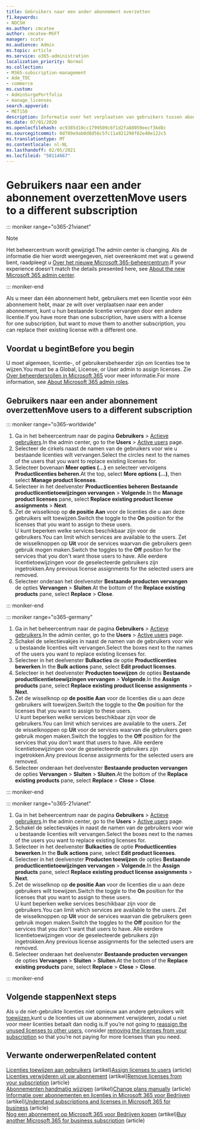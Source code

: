 ```yaml
---
title: Gebruikers naar een ander abonnement overzetten
f1.keywords:
- NOCSH
ms.author: cmcatee
author: cmcatee-MSFT
manager: scotv
ms.audience: Admin
ms.topic: article
ms.service: o365-administration
localization_priority: Normal
ms.collection:
- M365-subscription-management
- Adm_TOC
- commerce
ms.custom:
- AdminSurgePortfolio
- manage_licenses
search.appverid:
- MET150
description: Informatie over het verplaatsen van gebruikers tussen abonnementen.
ms.date: 07/01/2020
ms.openlocfilehash: ec9385d10cc1799509c6f1d2fa88059eecf3bd8c
ms.sourcegitcommit: 0d709e9ab0d8d56c5fc11a921298f82e40e122c5
ms.translationtype: MT
ms.contentlocale: nl-NL
ms.lasthandoff: 02/05/2021
ms.locfileid: "50114667"
---
```

# <a name="move-users-to-a-different-subscription"></a><span data-ttu-id="3274a-103">Gebruikers naar een ander abonnement overzetten</span><span class="sxs-lookup"><span data-stu-id="3274a-103">Move users to a different subscription</span></span>

::: moniker range="o365-21vianet"

> [!NOTE]
> <span data-ttu-id="3274a-104">Het beheercentrum wordt gewijzigd.</span><span class="sxs-lookup"><span data-stu-id="3274a-104">The admin center is changing.</span></span> <span data-ttu-id="3274a-105">Als de informatie die hier wordt weergegeven, niet overeenkomt met wat u gewend bent, raadpleegt u [Over het nieuwe Microsoft 365-beheercentrum](https://docs.microsoft.com/microsoft-365/admin/microsoft-365-admin-center-preview?view=o365-21vianet&preserve-view=true).</span><span class="sxs-lookup"><span data-stu-id="3274a-105">If your experience doesn't match the details presented here, see [About the new Microsoft 365 admin center](https://docs.microsoft.com/microsoft-365/admin/microsoft-365-admin-center-preview?view=o365-21vianet&preserve-view=true).</span></span>

::: moniker-end

<span data-ttu-id="3274a-106">Als u meer dan één abonnement hebt, gebruikers met een licentie voor één abonnement hebt, maar ze wilt over verplaatsen naar een ander abonnement, kunt u hun bestaande licentie vervangen door een andere licentie.</span><span class="sxs-lookup"><span data-stu-id="3274a-106">If you have more than one subscription, have users with a license for one subscription, but want to move them to another subscription, you can replace their existing license with a different one.</span></span>

## <a name="before-you-begin"></a><span data-ttu-id="3274a-107">Voordat u begint</span><span class="sxs-lookup"><span data-stu-id="3274a-107">Before you begin</span></span>

<span data-ttu-id="3274a-108">U moet algemeen, licentie-, of gebruikersbeheerder zijn om licenties toe te wijzen.</span><span class="sxs-lookup"><span data-stu-id="3274a-108">You must be a Global, License, or User admin to assign licenses.</span></span> <span data-ttu-id="3274a-109">Zie [Over beheerdersrollen in Microsoft 365](https://docs.microsoft.com/microsoft-365/admin/add-users/about-admin-roles?view=o365-worldwide) voor meer informatie.</span><span class="sxs-lookup"><span data-stu-id="3274a-109">For more information, see [About Microsoft 365 admin roles](https://docs.microsoft.com/microsoft-365/admin/add-users/about-admin-roles?view=o365-worldwide).</span></span>

## <a name="move-users-to-a-different-subscription"></a><span data-ttu-id="3274a-110">Gebruikers naar een ander abonnement overzetten</span><span class="sxs-lookup"><span data-stu-id="3274a-110">Move users to a different subscription</span></span>

::: moniker range="o365-worldwide"

1. <span data-ttu-id="3274a-111">Ga in het beheercentrum naar de pagina **Gebruikers** \> <a href="https://go.microsoft.com/fwlink/p/?linkid=834822" target="_blank">Actieve gebruikers</a>.</span><span class="sxs-lookup"><span data-stu-id="3274a-111">In the admin center, go to the **Users** \> <a href="https://go.microsoft.com/fwlink/p/?linkid=834822" target="_blank">Active users</a> page.</span></span>
2. <span data-ttu-id="3274a-112">Selecteer de cirkels naast de namen van de gebruikers voor wie u bestaande licenties wilt vervangen.</span><span class="sxs-lookup"><span data-stu-id="3274a-112">Select the circles next to the names of the users that you want to replace existing licenses for.</span></span>
3. <span data-ttu-id="3274a-113">Selecteer bovenaan **Meer opties (...)** en selecteer vervolgens **Productlicenties beheren**.</span><span class="sxs-lookup"><span data-stu-id="3274a-113">At the top, select **More options (...)**, then select **Manage product licenses**.</span></span>
4. <span data-ttu-id="3274a-114">Selecteer in het deelvenster **Productlicenties beheren** **Bestaande productlicentietoewijzingen vervangen** \> **Volgende**.</span><span class="sxs-lookup"><span data-stu-id="3274a-114">In the **Manage product licenses** pane, select **Replace existing product license assignments** \> **Next**.</span></span>
5. <span data-ttu-id="3274a-115">Zet de wisselknop op **de positie Aan** voor de licenties die u aan deze gebruikers wilt toewijzen.</span><span class="sxs-lookup"><span data-stu-id="3274a-115">Switch the toggle to the **On** position for the licenses that you want to assign to these users.</span></span>\
    <span data-ttu-id="3274a-116">U kunt beperken welke services beschikbaar zijn voor de gebruikers.</span><span class="sxs-lookup"><span data-stu-id="3274a-116">You can limit which services are available to the users.</span></span> <span data-ttu-id="3274a-117">Zet de wisselknoppen op **Uit** voor de services waarvan die gebruikers geen gebruik mogen maken.</span><span class="sxs-lookup"><span data-stu-id="3274a-117">Switch the toggles to the **Off** position for the services that you don't want those users to have.</span></span> <span data-ttu-id="3274a-118">Alle eerdere licentietoewijzingen voor de geselecteerde gebruikers zijn ingetrokken.</span><span class="sxs-lookup"><span data-stu-id="3274a-118">Any previous license assignments for the selected users are removed.</span></span>
6. <span data-ttu-id="3274a-119">Selecteer onderaan het deelvenster **Bestaande producten vervangen** de opties **Vervangen** \> **Sluiten**.</span><span class="sxs-lookup"><span data-stu-id="3274a-119">At the bottom of the **Replace existing products** pane, select **Replace** \> **Close**.</span></span>

::: moniker-end

::: moniker range="o365-germany"

1. <span data-ttu-id="3274a-120">Ga in het beheercentrum naar de pagina **Gebruikers** \> <a href="https://go.microsoft.com/fwlink/p/?linkid=847686" target="_blank">Actieve gebruikers</a>.</span><span class="sxs-lookup"><span data-stu-id="3274a-120">In the admin center, go to the **Users** \> <a href="https://go.microsoft.com/fwlink/p/?linkid=847686" target="_blank">Active users</a> page.</span></span>
2. <span data-ttu-id="3274a-121">Schakel de selectievakjes in naast de namen van de gebruikers voor wie u bestaande licenties wilt vervangen.</span><span class="sxs-lookup"><span data-stu-id="3274a-121">Select the boxes next to the names of the users you want to replace existing licenses for.</span></span>
3. <span data-ttu-id="3274a-122">Selecteer in het deelvenster **Bulkacties** de optie **Productlicenties bewerken**.</span><span class="sxs-lookup"><span data-stu-id="3274a-122">In the **Bulk actions** pane, select **Edit product licenses**.</span></span>
4. <span data-ttu-id="3274a-123">Selecteer in het deelvenster **Producten toewijzen** de opties **Bestaande productlicentietoewijzingen vervangen** \> **Volgende**.</span><span class="sxs-lookup"><span data-stu-id="3274a-123">In the **Assign products** pane, select **Replace existing product license assignments** \> **Next**.</span></span>
5. <span data-ttu-id="3274a-124">Zet de wisselknop op **de positie Aan** voor de licenties die u aan deze gebruikers wilt toewijzen.</span><span class="sxs-lookup"><span data-stu-id="3274a-124">Switch the toggle to the **On** position for the licenses that you want to assign to these users.</span></span>\
    <span data-ttu-id="3274a-125">U kunt beperken welke services beschikbaar zijn voor de gebruikers.</span><span class="sxs-lookup"><span data-stu-id="3274a-125">You can limit which services are available to the users.</span></span> <span data-ttu-id="3274a-126">Zet de wisselknoppen op **Uit** voor de services waarvan die gebruikers geen gebruik mogen maken.</span><span class="sxs-lookup"><span data-stu-id="3274a-126">Switch the toggles to the **Off** position for the services that you don't want that users to have.</span></span> <span data-ttu-id="3274a-127">Alle eerdere licentietoewijzingen voor de geselecteerde gebruikers zijn ingetrokken.</span><span class="sxs-lookup"><span data-stu-id="3274a-127">Any previous license assignments for the selected users are removed.</span></span>
6. <span data-ttu-id="3274a-128">Selecteer onderaan het deelvenster **Bestaande producten vervangen** de opties **Vervangen** \> **Sluiten** \> **Sluiten**.</span><span class="sxs-lookup"><span data-stu-id="3274a-128">At the bottom of the **Replace existing products** pane, select **Replace** \> **Close** \> **Close**.</span></span>

::: moniker-end

::: moniker range="o365-21vianet"

1. <span data-ttu-id="3274a-129">Ga in het beheercentrum naar de pagina **Gebruikers** \> <a href="https://go.microsoft.com/fwlink/p/?linkid=850628" target="_blank">Actieve gebruikers</a>.</span><span class="sxs-lookup"><span data-stu-id="3274a-129">In the admin center, go to the **Users** \> <a href="https://go.microsoft.com/fwlink/p/?linkid=850628" target="_blank">Active users</a> page.</span></span>
2. <span data-ttu-id="3274a-130">Schakel de selectievakjes in naast de namen van de gebruikers voor wie u bestaande licenties wilt vervangen.</span><span class="sxs-lookup"><span data-stu-id="3274a-130">Select the boxes next to the names of the users you want to replace existing licenses for.</span></span>
3. <span data-ttu-id="3274a-131">Selecteer in het deelvenster **Bulkacties** de optie **Productlicenties bewerken**.</span><span class="sxs-lookup"><span data-stu-id="3274a-131">In the **Bulk actions** pane, select **Edit product licenses**.</span></span>
4. <span data-ttu-id="3274a-132">Selecteer in het deelvenster **Producten toewijzen** de opties **Bestaande productlicentietoewijzingen vervangen** \> **Volgende**.</span><span class="sxs-lookup"><span data-stu-id="3274a-132">In the **Assign products** pane, select **Replace existing product license assignments** \> **Next**.</span></span>
5. <span data-ttu-id="3274a-133">Zet de wisselknop op **de positie Aan** voor de licenties die u aan deze gebruikers wilt toewijzen.</span><span class="sxs-lookup"><span data-stu-id="3274a-133">Switch the toggle to the **On** position for the licenses that you want to assign to these users.</span></span>\
    <span data-ttu-id="3274a-134">U kunt beperken welke services beschikbaar zijn voor de gebruikers.</span><span class="sxs-lookup"><span data-stu-id="3274a-134">You can limit which services are available to the users.</span></span> <span data-ttu-id="3274a-135">Zet de wisselknoppen op **Uit** voor de services waarvan die gebruikers geen gebruik mogen maken.</span><span class="sxs-lookup"><span data-stu-id="3274a-135">Switch the toggles to the **Off** position for the services that you don't want that users to have.</span></span> <span data-ttu-id="3274a-136">Alle eerdere licentietoewijzingen voor de geselecteerde gebruikers zijn ingetrokken.</span><span class="sxs-lookup"><span data-stu-id="3274a-136">Any previous license assignments for the selected users are removed.</span></span>
6. <span data-ttu-id="3274a-137">Selecteer onderaan het deelvenster **Bestaande producten vervangen** de opties **Vervangen** \> **Sluiten** \> **Sluiten**.</span><span class="sxs-lookup"><span data-stu-id="3274a-137">At the bottom of the **Replace existing products** pane, select **Replace** \> **Close** \> **Close**.</span></span>

::: moniker-end

## <a name="next-steps"></a><span data-ttu-id="3274a-138">Volgende stappen</span><span class="sxs-lookup"><span data-stu-id="3274a-138">Next steps</span></span>

<span data-ttu-id="3274a-139">Als u de niet-gebruikte licenties niet opnieuw aan andere [](../../commerce/licenses/buy-licenses.md) gebruikers wilt [toewijzen,](../../managed-desktop/get-started/assign-licenses.md)kunt u de licenties uit uw abonnement verwijderen, zodat u niet voor meer licenties betaalt dan nodig is.</span><span class="sxs-lookup"><span data-stu-id="3274a-139">If you’re not going to [reassign the unused licenses to other users](../../managed-desktop/get-started/assign-licenses.md), consider [removing the licenses from your subscription](../../commerce/licenses/buy-licenses.md) so that you’re not paying for more licenses than you need.</span></span>

## <a name="related-content"></a><span data-ttu-id="3274a-140">Verwante onderwerpen</span><span class="sxs-lookup"><span data-stu-id="3274a-140">Related content</span></span>

<span data-ttu-id="3274a-141">[Licenties toewijzen aan gebruikers](../../admin/manage/assign-licenses-to-users.md) (artikel)</span><span class="sxs-lookup"><span data-stu-id="3274a-141">[Assign licenses to users](../../admin/manage/assign-licenses-to-users.md) (article)</span></span>\
<span data-ttu-id="3274a-142">[Licenties verwijderen uit uw abonnement](../../commerce/licenses/remove-licenses-from-subscription.md) (artikel)</span><span class="sxs-lookup"><span data-stu-id="3274a-142">[Remove licenses from your subscription](../../commerce/licenses/remove-licenses-from-subscription.md) (article)</span></span>\
<span data-ttu-id="3274a-143">[Abonnementen handmatig wijzigen](change-plans-manually.md) (artikel)</span><span class="sxs-lookup"><span data-stu-id="3274a-143">[Change plans manually](change-plans-manually.md) (article)</span></span>\
<span data-ttu-id="3274a-144">[Informatie over abonnementen en licenties in Microsoft 365 voor Bedrijven](../licenses/subscriptions-and-licenses.md) (artikel)</span><span class="sxs-lookup"><span data-stu-id="3274a-144">[Understand subscriptions and licenses in Microsoft 365 for business](../licenses/subscriptions-and-licenses.md) (article)</span></span>\
<span data-ttu-id="3274a-145">[Nog een abonnement op Microsoft 365 voor Bedrijven kopen](../buy-another-subscription.md) (artikel)</span><span class="sxs-lookup"><span data-stu-id="3274a-145">[Buy another Microsoft 365 for business subscription](../buy-another-subscription.md) (article)</span></span>